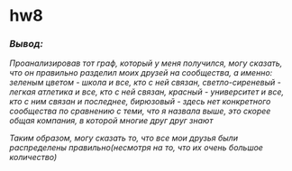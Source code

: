 # hw8
### _Вывод:_
*Проанализировав тот граф, который у меня получился, могу сказать, что он правильно разделил моих друзей на сообщества, а именно: зеленым цветом - школа и все, кто с ней связан, светло-сиреневый - легкая атлетика и все, кто с ней связан, красный - университет и все, кто с ним связан и последнее, бирюзовый - здесь нет конкретного сообщества по сравнению с теми, что я назвала выше, это скорее общая компания, в которой многие друг друг знают*

*Таким образом, могу сказать то, что все мои друзья были распределены правильно(несмотря на то, что их очень большое количество)*
